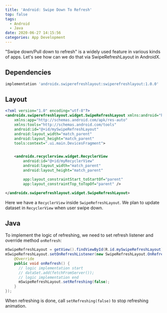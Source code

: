 ```yaml
---
title: 'Android: Swipe Down To Refresh'
top: false
tags:
  - Android
  - Java
date: 2020-06-27 14:15:56
categories: App Development
---
```


"Swipe down/Pull down to refresh" is a widely used feature in various kinds of apps. Let's see how can we do that via SwipeRefreshLayout in AndroidX.

<!--more-->

## Dependencies

```gradle
implementation 'androidx.swiperefreshlayout:swiperefreshlayout:1.0.0'
```

## Layout

```xml
<?xml version="1.0" encoding="utf-8"?>
<androidx.swiperefreshlayout.widget.SwipeRefreshLayout xmlns:android="http://schemas.android.com/apk/res/android"
    xmlns:app="http://schemas.android.com/apk/res-auto"
    xmlns:tools="http://schemas.android.com/tools"
    android:id="@+id/mySwipeRefreshLayout"
    android:layout_width="match_parent"
    android:layout_height="match_parent"
    tools:context=".ui.main.DevicesFragment">


    <androidx.recyclerview.widget.RecyclerView
        android:id="@+id/myRecyclerView"
        android:layout_width="match_parent"
        android:layout_height="match_parent"

        app:layout_constraintStart_toStartOf="parent"
        app:layout_constraintTop_toTopOf="parent" />

</androidx.swiperefreshlayout.widget.SwipeRefreshLayout>
```

Here we have a `RecyclerView` inside `SwipeRefreshLayout`. We plan to update dataset in `RecyclerView` when user swipe down.

## Java

To implement the logic of refreshing, we need to set refresh listener and override method `onRefresh`:

```java
mSwipeRefreshLayout = getView().findViewById(R.id.mySwipeRefreshLayout);
mSwipeRefreshLayout.setOnRefreshListener(new SwipeRefreshLayout.OnRefreshListener() {
    @Override
    public void onRefresh() {
      // logic implementation start
      // dataSet.add(fetchFromServer());
      // logic implementation end
      mSwipeRefreshLayout.setRefreshing(false);
    }
});
```

When refreshing is done, call `setRefreshing(false)` to stop refreshing animation.
